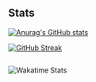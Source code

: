 ## Stats

[![Anurag's GitHub stats](https://github-readme-stats.vercel.app/api?username=jsohndata&show_icons=true&theme=radical&card_width=800)](https://github.com/anuraghazra/github-readme-stats)

[![GitHub Streak](https://streak-stats.demolab.com?user=jsohndata&theme=tokyonight&date_format=%5BY.%5Dn.j&mode=weekly&card_width=800)](https://git.io/streak-stats)

<div style="display: flex; justify-content-:center;">
  
![Wakatime Stats](https://github-readme-stats.vercel.app/api/wakatime?username=jsohndata&theme=github_dark&layout=compact&border=false&card_width=800&width=800)
</div>
